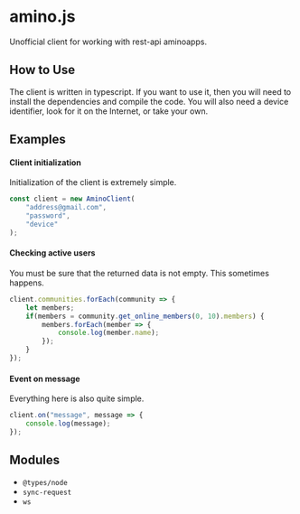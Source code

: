 # amino.js
Unofficial client for working with rest-api aminoapps.

## How to Use
The client is written in typescript. If you want to use it, then you will need to install the dependencies and compile the code. You will also need a device identifier, look for it on the Internet, or take your own.

## Examples
#### Client initialization
Initialization of the client is extremely simple.
```javascript
const client = new AminoClient(
    "address@gmail.com",
    "password",
    "device"
);
```

#### Checking active users
You must be sure that the returned data is not empty. This sometimes happens.
```javascript
client.communities.forEach(community => {
    let members;
    if(members = community.get_online_members(0, 10).members) {
        members.forEach(member => {
            console.log(member.name);
        });
    }
});
```

#### Event on message
Everything here is also quite simple.
```javascript
client.on("message", message => {
    console.log(message);
});
```

## Modules
+ `@types/node`
+ `sync-request`
+ `ws`
